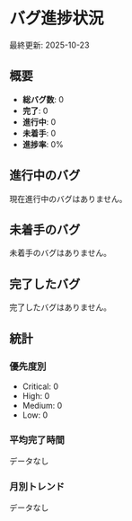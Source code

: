 # バグ進捗状況

最終更新: 2025-10-23

## 概要

- **総バグ数**: 0
- **完了**: 0
- **進行中**: 0
- **未着手**: 0
- **進捗率**: 0%

## 進行中のバグ

現在進行中のバグはありません。

<!--
### bug-XXX-[description]
- **優先度**: [Critical/High/Medium/Low]
- **担当者**: [担当者名]
- **開始日**: YYYY-MM-DD
- **説明**: [簡単な説明]
-->

## 未着手のバグ

未着手のバグはありません。

<!--
### bug-XXX-[description]
- **優先度**: [Critical/High/Medium/Low]
- **報告日**: YYYY-MM-DD
- **説明**: [簡単な説明]
-->

## 完了したバグ

完了したバグはありません。

<!--
### bug-XXX-[description]
- **優先度**: [Critical/High/Medium/Low]
- **完了日**: YYYY-MM-DD
- **所要時間**: [X日/X時間]
- **説明**: [簡単な説明]
-->

## 統計

### 優先度別
- Critical: 0
- High: 0
- Medium: 0
- Low: 0

### 平均完了時間
データなし

### 月別トレンド
データなし
